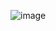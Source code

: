 ![image](https://github.com/gisele-reis/Bertoti/assets/111552213/e233090b-dbb4-45d1-be1a-b5a82b8596e0)
